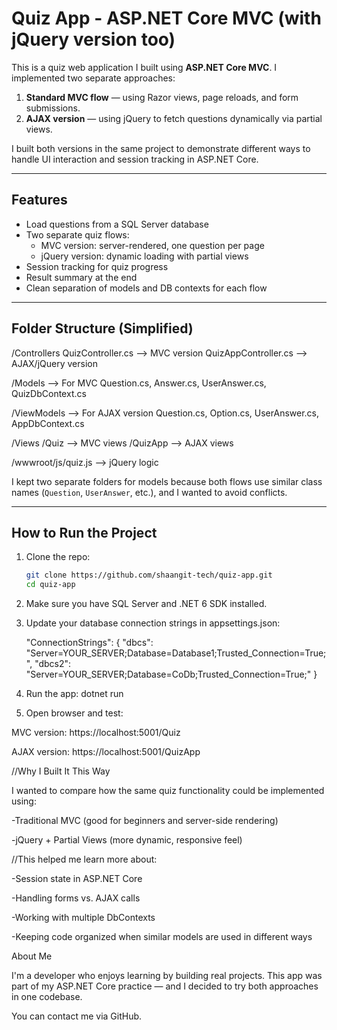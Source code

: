﻿# Quiz App - ASP.NET Core MVC (with jQuery version too)

This is a quiz web application I built using **ASP.NET Core MVC**. I implemented two separate approaches:

1. **Standard MVC flow** — using Razor views, page reloads, and form submissions.
2. **AJAX version** — using jQuery to fetch questions dynamically via partial views.

I built both versions in the same project to demonstrate different ways to handle UI interaction and session tracking in ASP.NET Core.

---

## Features

- Load questions from a SQL Server database
- Two separate quiz flows:
  - MVC version: server-rendered, one question per page
  - jQuery version: dynamic loading with partial views
- Session tracking for quiz progress
- Result summary at the end
- Clean separation of models and DB contexts for each flow

---

## Folder Structure (Simplified)

/Controllers
QuizController.cs --> MVC version
QuizAppController.cs --> AJAX/jQuery version

/Models --> For MVC
Question.cs, Answer.cs, UserAnswer.cs, QuizDbContext.cs

/ViewModels --> For AJAX version
Question.cs, Option.cs, UserAnswer.cs, AppDbContext.cs

/Views
/Quiz --> MVC views
/QuizApp --> AJAX views

/wwwroot/js/quiz.js --> jQuery logic


I kept two separate folders for models because both flows use similar class names (`Question`, `UserAnswer`, etc.), and I wanted to avoid conflicts.

---

## How to Run the Project

1. Clone the repo:
   ```bash
   git clone https://github.com/shaangit-tech/quiz-app.git
   cd quiz-app

2. Make sure you have SQL Server and .NET 6 SDK installed.

3. Update your database connection strings in appsettings.json:

   "ConnectionStrings": {
  "dbcs": "Server=YOUR_SERVER;Database=Database1;Trusted_Connection=True;",
  "dbcs2": "Server=YOUR_SERVER;Database=CoDb;Trusted_Connection=True;"
}

4. Run the app:
dotnet run

5. Open browser and test:

MVC version: https://localhost:5001/Quiz

AJAX version: https://localhost:5001/QuizApp


//Why I Built It This Way

I wanted to compare how the same quiz functionality could be implemented using:

-Traditional MVC (good for beginners and server-side rendering)

-jQuery + Partial Views (more dynamic, responsive feel)

//This helped me learn more about:

-Session state in ASP.NET Core

-Handling forms vs. AJAX calls

-Working with multiple DbContexts

-Keeping code organized when similar models are used in different ways


About Me

I'm a developer who enjoys learning by building real projects.
This app was part of my ASP.NET Core practice — and I decided to try both approaches in one codebase.

You can contact me via GitHub.
